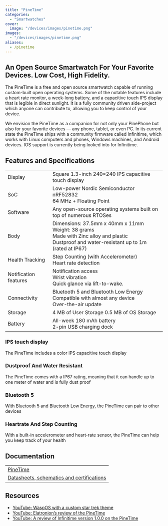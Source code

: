 ```yaml
---
title: "PineTime"
categories: 
  - "Smartwatches"
cover: 
  image: "/devices/images/pinetime.png"
images:
  - "/devices/images/pinetime.png"
aliases:
  - /pinetime
---
```


## An Open Source Smartwatch For Your Favorite Devices. Low Cost, High Fidelity.

The PineTime is a free and open source smartwatch capable of running custom-built open operating systems. Some of the notable features include a heart rate monitor, a week-long battery, and a capacitive touch IPS display that is legible in direct sunlight. It is a fully community driven side-project which anyone can contribute to, allowing you to keep control of your device.

We envision the PineTime as a companion for not only your PinePhone but also for your favorite devices — any phone, tablet, or even PC. In its current state the PineTime ships with a community firmware called Infinitime, which works with Linux computers and phones, Windows machines, and Android devices. IOS support is currently being looked into for Infinitime.

## Features and Specifications

|     |     |
| --- | --- |
| Display | Square 1.3-inch 240×240 IPS capacitive touch display |
| SoC | Low-power Nordic Semiconductor nRF52832 <br> 64 MHz + Floating Point |
| Software | Any open-source operating systems built on top of numerous RTOSes |
| Body | Dimensions: 37.5mm x 40mm x 11mm <br> Weight: 38 grams <br> Made with Zinc alloy and plastic <br> Dustproof and water-resistant up to 1m (rated at IP67) |
| Health Tracking | Step Counting (with Accelerometer) <br> Heart rate detection |
| Notification features | Notification access <br> Wrist vibration <br> Quick glance via lift-to-wake. |
| Connectivity | Bluetooth 5 and Bluetooth Low Energy <br> Compatible with almost any device <br> Over-the-air update |
| Storage | 4 MB of User Storage 0.5 MB of OS Storage |
| Battery | All-week 180 mAh battery <br> 2-pin USB charging dock |

### IPS touch display

The PineTime includes a color IPS capacitive touch display

### Dustproof And Water Resistant

The PineTime comes with a IP67 rating, meaning that it can handle up to one meter of water and is fully dust proof

### Bluetooth 5

With Bluetooth 5 and Bluetooth Low Energy, the PineTime can pair to other devices

### Heartrate And Step Counting

With a built-in accelerometer and heart-rate sensor, the PineTime can help you keep track of your health

## Documentation

|     |
| --- |
| [PineTime](/documentation/PineTime/) |
| [Datasheets, schematics and certifications](/documentation/PineTime/Further_information/Datasheets_schematics_and_certifications/) |

## Resources
* [YouTube: WaspOS with a custom star trek theme](https://www.youtube.com/watch?v=1AmsDaFMEF0)
* [YouTube: Elatronion’s review of the PineTime](https://www.youtube.com/watch?v=CvT5D0kxoiQ)
* [YouTube: A review of Infinitime version 1.0.0 on the PineTime](https://www.youtube.com/watch?v=uE-0xoHAyjs)
